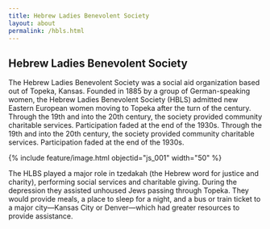 ```yaml
---
title: Hebrew Ladies Benevolent Society
layout: about
permalink: /hbls.html 
---
```


## Hebrew Ladies Benevolent Society
The Hebrew Ladies Benevolent Society was a social aid organization based out of Topeka, Kansas. Founded in 1885 by a group of German-speaking women, the Hebrew Ladies Benevolent Society (HBLS) admitted new Eastern European women moving to Topeka after the turn of the century. Through the 19th and into the 20th century, the society provided community charitable services. Participation faded at the end of the 1930s.
Through the 19th and into the 20th century, the society provided community charitable services. Participation faded at the end of the 1930s. 

 {% include feature/image.html objectid="js_001" width="50" %}

The HLBS played a major role in tzedakah (the Hebrew word for justice and charity), performing social services and charitable giving. During the depression they assisted unhoused Jews passing through Topeka. They would provide meals, a place to sleep for a night, and a bus or train ticket to a major city—Kansas City or Denver—which had greater resources to provide assistance. 

<div style="min-height:443px" id="datawrapper-vis-Ba2Yc"><script type="text/javascript" defer src="https://datawrapper.dwcdn.net/Ba2Yc/embed.js" charset="utf-8" data-target="#datawrapper-vis-Ba2Yc"></script><noscript><img src="https://datawrapper.dwcdn.net/Ba2Yc/full.png" alt="" /></noscript></div>